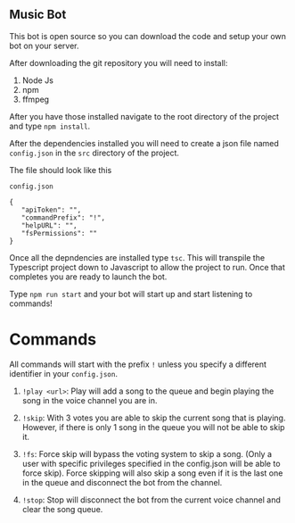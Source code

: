 ## Music Bot

This bot is open source so you can download the code and setup your own bot on your server.


After downloading the git repository you will need to install:
 
 1. Node Js
 1. npm
 1. ffmpeg

 After you have those installed navigate to the root directory of the project and type `npm install`.


 After the dependencies installed you will need to create a json file named `config.json` in the `src` directory of the project.

The file should look like this


`config.json`
 ```
 {
    "apiToken": "",
    "commandPrefix": "!",
    "helpURL": "",
    "fsPermissions": ""
}
 ```

 Once all the depndencies are installed type `tsc`. This will transpile the Typescript project down to Javascript to allow the project to run. Once that completes you are ready to launch the bot.

 Type `npm run start` and your bot will start up and start listening to commands!





 # Commands

All commands will start with the prefix `!` unless you specify a different identifier in your `config.json`.

 1. `!play <url>`: Play will add a song to the queue and begin playing the song in the voice channel you are in.

 1. `!skip`: With 3 votes you are able to skip the current song that is playing. However, if there is only 1 song in the queue you will not be able to skip it.

 1. `!fs`: Force skip will bypass the voting system to skip a song. (Only a user with specific privileges specified in the config.json will be able to force skip). Force skipping will also skip a song even if it is the last one in the queue and disconnect the bot from the channel.

 1. `!stop`: Stop will disconnect the bot from the current voice channel and clear the song queue.